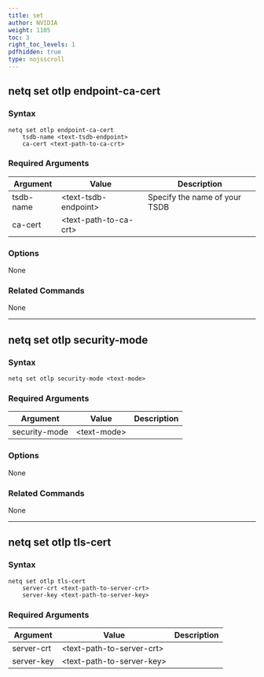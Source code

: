 ```yaml
---
title: set
author: NVIDIA
weight: 1105
toc: 3
right_toc_levels: 1
pdfhidden: true
type: nojsscroll
---
```

<!-- vale NVIDIA.HeadingTitles = NO -->
<!-- vale off -->
## netq set otlp endpoint-ca-cert
<!-- vale on -->

### Syntax

```
netq set otlp endpoint-ca-cert 
    tsdb-name <text-tsdb-endpoint> 
    ca-cert <text-path-to-ca-crt>
```

### Required Arguments

| Argument | Value | Description |
| ---- | ---- | ---- |
| tsdb-name | \<text-tsdb-endpoint\> | Specify the name of your TSDB |
| ca-cert | \<text-path-to-ca-crt\> | |

### Options

None

### Related Commands

None

- - -

## netq set otlp security-mode

### Syntax

```
netq set otlp security-mode <text-mode>
```

### Required Arguments

| Argument | Value | Description |
| ---- | ---- | ---- |
| security-mode | \<text-mode\> |  |

### Options

None

### Related Commands

None

- - -

## netq set otlp tls-cert

### Syntax

```
netq set otlp tls-cert 
    server-crt <text-path-to-server-crt> 
    server-key <text-path-to-server-key>
```

### Required Arguments

| Argument | Value | Description |
| ---- | ---- | ---- |
| server-crt | \<text-path-to-server-crt\> | |
| server-key | \<text-path-to-server-key\> | |